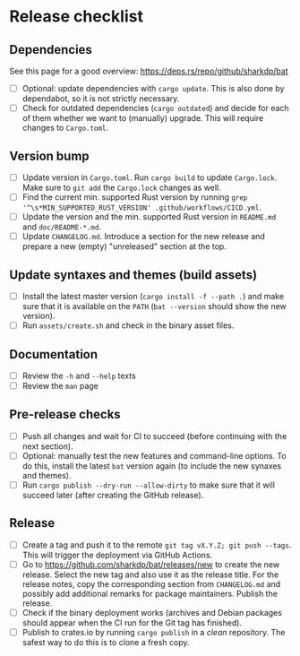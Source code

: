 # Release checklist

## Dependencies

See this page for a good overview: https://deps.rs/repo/github/sharkdp/bat

- [ ] Optional: update dependencies with `cargo update`. This is also done by
      dependabot, so it is not strictly necessary.
- [ ] Check for outdated dependencies (`cargo outdated`) and decide for each of
      them whether we want to (manually) upgrade. This will require changes to
      `Cargo.toml`.

## Version bump

- [ ] Update version in `Cargo.toml`. Run `cargo build` to update `Cargo.lock`.
      Make sure to `git add` the `Cargo.lock` changes as well.
- [ ] Find the current min. supported Rust version by running
      `grep '^\s*MIN_SUPPORTED_RUST_VERSION' .github/workflows/CICD.yml`.
- [ ] Update the version and the min. supported Rust version in `README.md` and
      `doc/README-*.md`.
- [ ] Update `CHANGELOG.md`. Introduce a section for the new release and
      prepare a new (empty) "unreleased" section at the top.

## Update syntaxes and themes (build assets)

- [ ] Install the latest master version (`cargo install -f --path .`) and make
      sure that it is available on the `PATH` (`bat --version` should show the
      new version).
- [ ] Run `assets/create.sh` and check in the binary asset files.

## Documentation

- [ ] Review the `-h` and `--help` texts
- [ ] Review the `man` page

## Pre-release checks

- [ ] Push all changes and wait for CI to succeed (before continuing with the
      next section).
- [ ] Optional: manually test the new features and command-line options. To do
      this, install the latest `bat` version again (to include the new synaxes
      and themes).
- [ ] Run `cargo publish --dry-run --allow-dirty` to make sure that it will
      succeed later (after creating the GitHub release).

## Release

- [ ] Create a tag and push it to the remote `git tag vX.Y.Z; git push --tags`.
      This will trigger the deployment via GitHub Actions.
- [ ] Go to https://github.com/sharkdp/bat/releases/new to create the new
      release. Select the new tag and also use it as the release title. For the
      release notes, copy the corresponding section from `CHANGELOG.md` and
      possibly add additional remarks for package maintainers.
      Publish the release.
- [ ] Check if the binary deployment works (archives and Debian packages should
      appear when the CI run for the Git tag has finished).
- [ ] Publish to crates.io by running `cargo publish` in a *clean* repository.
      The safest way to do this is to clone a fresh copy.
